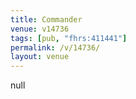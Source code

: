 ```yaml
---
title: Commander
venue: v14736
tags: [pub, "fhrs:411441"]
permalink: /v/14736/
layout: venue
---
```

null